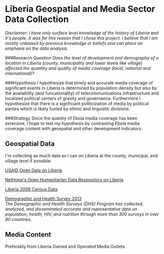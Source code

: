 # Liberia Geospatial and Media Sector Data Collection
_Disclaimer: I have only surface level knowledge of the history of Liberia and it's people. It was for this reason that I chose this project. I believe that I am mostly unbiased by previous knowledge or beliefs and can place an emphasis on the data analysis._


###Research Question 
_Does the level of development and demography of a location in Liberia (county, municipality and lower levels like village) affected the quantity and quality of media coverage (local, national and international)?_

###Hypothesis
I hypothesize that timely and accurate media coverage of significant events in Liberia is determined by population density but also by the availability (and funcationality) of telecommunications infrastructure and localized political centers of gravity and governance. Furthermore I hypothesize that there is a signficiant politicization of media by political parties which is likely fueled by ethnic and linguistic divisions. 


###Strategy 
Since the quantiy of Ebola media coverage has been extensive, I hope to test my hypothesis by contrasting Ebola media coverage content with geospatial and other development indicators.

## Geospatial Data
I'm collecting as much data as I can on Liberia at the county, municipal, and village level if possible.


[USAID Open Data on Liberia](http://results.usaid.gov/liberia#fy2013)

[NetHope's Open Humanitarian Data Respository on Liberia](http://ohdr.nethope.opendata.arcgis.com/datasets?q=Liberia)

[Liberia 2008 Census Data](http://www.lisgis.net/page_info.php?7d5f44532cbfc489b8db9e12e44eb820=MzQy) 

[Demographic and Health Survey 2013](http://dhsprogram.com/data/dataset/Liberia_Standard-DHS_2013.cfm)<br>
_The Demographic and Health Surveys (DHS) Program has collected, analyzed, and disseminated accurate and representative data on population, health, HIV, and nutrition through more than 300 surveys in over 90 countries._


## Media Content 

Preferably from Liberia Owned and Operated Media Outlets